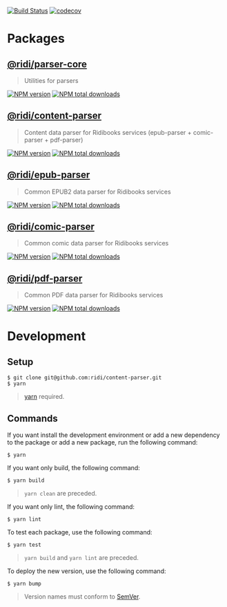 [![Build Status](https://travis-ci.com/ridi/content-parser.svg?branch=master)](https://travis-ci.com/ridi/content-parser)
[![codecov](https://codecov.io/gh/ridi/content-parser/branch/master/graph/badge.svg)](https://codecov.io/gh/ridi/content-parser)

# Packages

## [@ridi/parser-core](/parser-core/index.html)

> Utilities for parsers

[![NPM version](https://badge.fury.io/js/%40ridi%2Fparser-core.svg)](https://badge.fury.io/js/%40ridi%2Fparser-core)
[![NPM total downloads](https://img.shields.io/npm/dt/%40ridi%2Fparser-core.svg)](https://npm.im/%40ridi%2Fparser-core)

## [@ridi/content-parser](/content-parser/index.html)

> Content data parser for Ridibooks services (epub-parser + comic-parser + pdf-parser)

[![NPM version](https://badge.fury.io/js/%40ridi%2Fcontent-parser.svg)](https://badge.fury.io/js/%40ridi%2Fcontent-parser)
[![NPM total downloads](https://img.shields.io/npm/dt/%40ridi%2Fcontent-parser.svg)](https://npm.im/%40ridi%2Fcontent-parser)

## [@ridi/epub-parser](/epub-parser/index.html)

> Common EPUB2 data parser for Ridibooks services

[![NPM version](https://badge.fury.io/js/%40ridi%2Fepub-parser.svg)](https://badge.fury.io/js/%40ridi%2Fepub-parser)
[![NPM total downloads](https://img.shields.io/npm/dt/%40ridi%2Fepub-parser.svg)](https://npm.im/%40ridi%2Fepub-parser)

## [@ridi/comic-parser](/comic-parser/index.html)

> Common comic data parser for Ridibooks services

[![NPM version](https://badge.fury.io/js/%40ridi%2Fcomic-parser.svg)](https://badge.fury.io/js/%40ridi%2Fcomic-parser)
[![NPM total downloads](https://img.shields.io/npm/dt/%40ridi%2Fcomic-parser.svg)](https://npm.im/%40ridi%2Fcomic-parser)

## [@ridi/pdf-parser](/pdf-parser/index.html)

> Common PDF data parser for Ridibooks services

[![NPM version](https://badge.fury.io/js/%40ridi%2Fpdf-parser.svg)](https://badge.fury.io/js/%40ridi%2Fpdf-parser)
[![NPM total downloads](https://img.shields.io/npm/dt/%40ridi%2Fpdf-parser.svg)](https://npm.im/%40ridi%2Fpdf-parser)

# Development

## Setup

```
$ git clone git@github.com:ridi/content-parser.git
$ yarn
```
> [yarn](https://yarnpkg.com) required.

## Commands

If you want install the development environment or add a new dependency to the package or add a new package, run the following command:

```
$ yarn
```

If you want only build, the following command:

```
$ yarn build
```
> `yarn clean` are preceded.

If you want only lint, the following command:

```
$ yarn lint
```

To test each package, use the following command:

```
$ yarn test
```
> `yarn build` and `yarn lint` are preceded.

To deploy the new version, use the following command:

```
$ yarn bump
```
> Version names must conform to [SemVer](https://semver.org).
